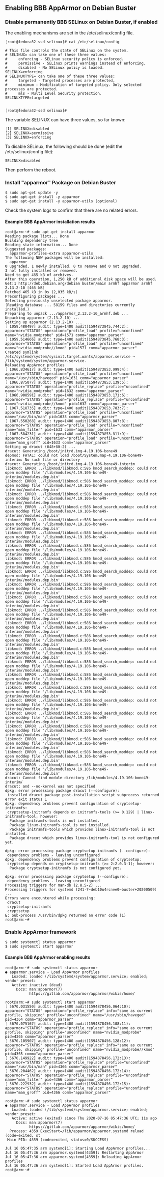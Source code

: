 ## Enabling BBB AppArmor on Debian Buster

### Disable permanently BBB SELinux on Debian Buster, if enabled

The enabling mechanisms are set in the /etc/selinux/config file.

	[root@fedora32-ssd selinux]# cat /etc/selinux/config

	# This file controls the state of SELinux on the system.
	# SELINUX= can take one of these three values:
	#     enforcing - SELinux security policy is enforced.
	#     permissive - SELinux prints warnings instead of enforcing.
	#     disabled - No SELinux policy is loaded.
	SELINUX=enforcing
	# SELINUXTYPE= can take one of these three values:
	#     targeted - Targeted processes are protected,
	#     minimum - Modification of targeted policy. Only selected processes are protected. 
	#     mls - Multi Level Security protection.
	SELINUXTYPE=targeted


	[root@fedora32-ssd selinux]#

The variable SELINUX can have three values, so far known:

	[1] SELINUX=disabled
	[2] SELINUX=permissive
	[3] SELINUX=enforcing

To disable SELinux, the following should be done (edit the /etc/selinux/config file):

	SELINUX=disabled

Then perform the reboot.

### Install "apparmor" Package on Debian Buster

	$ sudo apt-get update -y
	$ sudo apt-get install -y apparmor
	$ sudo apt-get install -y apparmor-utils (optional)

Check the system logs to confirm that there are no related errors.

#### Example BBB AppArmor installation results

	root@arm:~# sudo apt-get install apparmor
	Reading package lists... Done
	Building dependency tree       
	Reading state information... Done
	Suggested packages:
	  apparmor-profiles-extra apparmor-utils
	The following NEW packages will be installed:
	  apparmor
	0 upgraded, 1 newly installed, 0 to remove and 0 not upgraded.
	3 not fully installed or removed.
	Need to get 465 kB of archives.
	After this operation, 1,250 kB of additional disk space will be used.
	Get:1 http://deb.debian.org/debian buster/main armhf apparmor armhf 2.13.2-10 [465 kB]
	Fetched 465 kB in 0s (2,035 kB/s)
	Preconfiguring packages ...
	Selecting previously unselected package apparmor.
	(Reading database ... 58159 files and directories currently installed.)
	Preparing to unpack .../apparmor_2.13.2-10_armhf.deb ...
	Unpacking apparmor (2.13.2-10) ...
	Setting up apparmor (2.13.2-10) ...
	[ 1059.480497] audit: type=1400 audit(1594873845.744:2): apparmor="STATUS" operation="profile_load" profile="unconfined" name="nvidia_modprobe" pid=1571 comm="apparmor_parser"
	[ 1059.514666] audit: type=1400 audit(1594873845.768:3): apparmor="STATUS" operation="profile_load" profile="unconfined" name="nvidia_modprobe//kmod" pid=1571 comm="apparmor_parser"
	Created symlink /etc/systemd/system/sysinit.target.wants/apparmor.service → /lib/systemd/system/apparmor.service.
	Reloading AppArmor profiles 
	[ 1066.834617] audit: type=1400 audit(1594873853.099:4): apparmor="STATUS" operation="profile_load" profile="unconfined" name="/usr/sbin/haveged" pid=1631 comm="apparmor_parser"
	[ 1066.875077] audit: type=1400 audit(1594873853.139:5): apparmor="STATUS" operation="profile_replace" profile="unconfined" name="nvidia_modprobe" pid=1632 comm="apparmor_parser"
	[ 1066.908591] audit: type=1400 audit(1594873853.171:6): apparmor="STATUS" operation="profile_replace" profile="unconfined" name="nvidia_modprobe//kmod" pid=1632 comm="apparmor_parser"
	[ 1067.518735] audit: type=1400 audit(1594873853.783:7): apparmor="STATUS" operation="profile_load" profile="unconfined" name="/usr/bin/man" pid=1633 comm="apparmor_parser"
	[ 1067.550268] audit: type=1400 audit(1594873853.807:8): apparmor="STATUS" operation="profile_load" profile="unconfined" name="man_filter" pid=1633 comm="apparmor_parser"
	[ 1067.584231] audit: type=1400 audit(1594873853.811:9): apparmor="STATUS" operation="profile_load" profile="unconfined" name="man_groff" pid=1633 comm="apparmor_parser"
	Setting up dracut (048+80-2) ...
	dracut: Generating /boot/initrd.img-4.19.106-bone49
	depmod: FATAL: could not load /boot/System.map-4.19.106-bone49-interim: No such file or directory
	dracut: Generating /boot/initrd.img-4.19.106-bone49-interim
	libkmod: ERROR ../libkmod/libkmod.c:586 kmod_search_moddep: could not open moddep file '/lib/modules/4.19.106-bone49-interim//modules.dep.bin'
	libkmod: ERROR ../libkmod/libkmod.c:586 kmod_search_moddep: could not open moddep file '/lib/modules/4.19.106-bone49-interim//modules.dep.bin'
	libkmod: ERROR ../libkmod/libkmod.c:586 kmod_search_moddep: could not open moddep file '/lib/modules/4.19.106-bone49-interim//modules.dep.bin'
	libkmod: ERROR ../libkmod/libkmod.c:586 kmod_search_moddep: could not open moddep file '/lib/modules/4.19.106-bone49-interim//modules.dep.bin'
	libkmod: ERROR ../libkmod/libkmod.c:586 kmod_search_moddep: could not open moddep file '/lib/modules/4.19.106-bone49-interim//modules.dep.bin'
	libkmod: ERROR ../libkmod/libkmod.c:586 kmod_search_moddep: could not open moddep file '/lib/modules/4.19.106-bone49-interim//modules.dep.bin'
	libkmod: ERROR ../libkmod/libkmod.c:586 kmod_search_moddep: could not open moddep file '/lib/modules/4.19.106-bone49-interim//modules.dep.bin'
	libkmod: ERROR ../libkmod/libkmod.c:586 kmod_search_moddep: could not open moddep file '/lib/modules/4.19.106-bone49-interim//modules.dep.bin'
	libkmod: ERROR ../libkmod/libkmod.c:586 kmod_search_moddep: could not open moddep file '/lib/modules/4.19.106-bone49-interim//modules.dep.bin'
	libkmod: ERROR ../libkmod/libkmod.c:586 kmod_search_moddep: could not open moddep file '/lib/modules/4.19.106-bone49-interim//modules.dep.bin'
	libkmod: ERROR ../libkmod/libkmod.c:586 kmod_search_moddep: could not open moddep file '/lib/modules/4.19.106-bone49-interim//modules.dep.bin'
	libkmod: ERROR ../libkmod/libkmod.c:586 kmod_search_moddep: could not open moddep file '/lib/modules/4.19.106-bone49-interim//modules.dep.bin'
	libkmod: ERROR ../libkmod/libkmod.c:586 kmod_search_moddep: could not open moddep file '/lib/modules/4.19.106-bone49-interim//modules.dep.bin'
	libkmod: ERROR ../libkmod/libkmod.c:586 kmod_search_moddep: could not open moddep file '/lib/modules/4.19.106-bone49-interim//modules.dep.bin'
	libkmod: ERROR ../libkmod/libkmod.c:586 kmod_search_moddep: could not open moddep file '/lib/modules/4.19.106-bone49-interim//modules.dep.bin'
	libkmod: ERROR ../libkmod/libkmod.c:586 kmod_search_moddep: could not open moddep file '/lib/modules/4.19.106-bone49-interim//modules.dep.bin'
	libkmod: ERROR ../libkmod/libkmod.c:586 kmod_search_moddep: could not open moddep file '/lib/modules/4.19.106-bone49-interim//modules.dep.bin'
	libkmod: ERROR ../libkmod/libkmod.c:586 kmod_search_moddep: could not open moddep file '/lib/modules/4.19.106-bone49-interim//modules.dep.bin'
	libkmod: ERROR ../libkmod/libkmod.c:586 kmod_search_moddep: could not open moddep file '/lib/modules/4.19.106-bone49-interim//modules.dep.bin'
	libkmod: ERROR ../libkmod/libkmod.c:586 kmod_search_moddep: could not open moddep file '/lib/modules/4.19.106-bone49-interim//modules.dep.bin'
	libkmod: ERROR ../libkmod/libkmod.c:586 kmod_search_moddep: could not open moddep file '/lib/modules/4.19.106-bone49-interim//modules.dep.bin'
	libkmod: ERROR ../libkmod/libkmod.c:586 kmod_search_moddep: could not open moddep file '/lib/modules/4.19.106-bone49-interim//modules.dep.bin'
	libkmod: ERROR ../libkmod/libkmod.c:586 kmod_search_moddep: could not open moddep file '/lib/modules/4.19.106-bone49-interim//modules.dep.bin'
	libkmod: ERROR ../libkmod/libkmod.c:586 kmod_search_moddep: could not open moddep file '/lib/modules/4.19.106-bone49-interim//modules.dep.bin'
	dracut: Cannot find module directory /lib/modules/4.19.106-bone49-interim/
	dracut: and --no-kernel was not specified
	dpkg: error processing package dracut (--configure):
	 installed dracut package post-installation script subprocess returned error exit status 1
	dpkg: dependency problems prevent configuration of cryptsetup-initramfs:
	 cryptsetup-initramfs depends on initramfs-tools (>= 0.129) | linux-initramfs-tool; however:
	  Package initramfs-tools is not installed.
	  Package linux-initramfs-tool is not installed.
	  Package initramfs-tools which provides linux-initramfs-tool is not installed.
	  Package dracut which provides linux-initramfs-tool is not configured yet.

	dpkg: error processing package cryptsetup-initramfs (--configure):
	 dependency problems - leaving unconfigured
	dpkg: dependency problems prevent configuration of cryptsetup:
	 cryptsetup depends on cryptsetup-initramfs (>= 2:2.0.3-1); however:
	  Package cryptsetup-initramfs is not configured yet.

	dpkg: error processing package cryptsetup (--configure):
	 dependency problems - leaving unconfigured
	Processing triggers for man-db (2.8.5-2) ...
	Processing triggers for systemd (241-7~deb10u4rcnee0~buster+20200509) ...
	Errors were encountered while processing:
	 dracut
	 cryptsetup-initramfs
	 cryptsetup
	E: Sub-process /usr/bin/dpkg returned an error code (1)
	root@arm:~#

### Enable AppArmor framework

	$ sudo systemctl status apparmor
	$ sudo systemctl start apparmor

#### Example BBB AppArmor enabling results

	root@arm:~# sudo systemctl status apparmor
	● apparmor.service - Load AppArmor profiles
	   Loaded: loaded (/lib/systemd/system/apparmor.service; enabled; vendor preset:
	   Active: inactive (dead)
	     Docs: man:apparmor(7)
	           https://gitlab.com/apparmor/apparmor/wikis/home/

	root@arm:~# sudo systemctl start apparmor
	[ 5670.031550] audit: type=1400 audit(1594878456.064:10): apparmor="STATUS" operation="profile_replace" info="same as current profile, skipping" profile="unconfined" name="/usr/sbin/haveged" pid=4364 comm="apparmor_parser"
	[ 5670.075167] audit: type=1400 audit(1594878456.108:11): apparmor="STATUS" operation="profile_replace" info="same as current profile, skipping" profile="unconfined" name="nvidia_modprobe" pid=4365 comm="apparmor_parser"
	[ 5670.105907] audit: type=1400 audit(1594878456.128:12): apparmor="STATUS" operation="profile_replace" info="same as current profile, skipping" profile="unconfined" name="nvidia_modprobe//kmod" pid=4365 comm="apparmor_parser"
	[ 5670.149922] audit: type=1400 audit(1594878456.172:13): apparmor="STATUS" operation="profile_replace" profile="unconfined" name="/usr/bin/man" pid=4366 comm="apparmor_parser"
	[ 5670.204462] audit: type=1400 audit(1594878456.172:14): apparmor="STATUS" operation="profile_replace" profile="unconfined" name="man_filter" pid=4366 comm="apparmor_parser"
	[ 5670.222932] audit: type=1400 audit(1594878456.172:15): apparmor="STATUS" operation="profile_replace" profile="unconfined" name="man_groff" pid=4366 comm="apparmor_parser"

	root@arm:~# sudo systemctl status apparmor
	● apparmor.service - Load AppArmor profiles
	   Loaded: loaded (/lib/systemd/system/apparmor.service; enabled; vendor preset:
	   Active: active (exited) since Thu 2020-07-16 05:47:36 UTC; 11s ago
	     Docs: man:apparmor(7)
	           https://gitlab.com/apparmor/apparmor/wikis/home/
	  Process: 4359 ExecStart=/lib/apparmor/apparmor.systemd reload (code=exited, st
	 Main PID: 4359 (code=exited, status=0/SUCCESS)

	Jul 16 05:47:35 arm systemd[1]: Starting Load AppArmor profiles...
	Jul 16 05:47:36 arm apparmor.systemd[4359]: Restarting AppArmor
	Jul 16 05:47:36 arm apparmor.systemd[4359]: Reloading AppArmor profiles
	Jul 16 05:47:36 arm systemd[1]: Started Load AppArmor profiles.
	root@arm:~#
